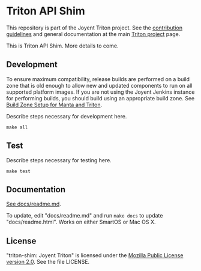 <!--
    This Source Code Form is subject to the terms of the Mozilla Public
    License, v. 2.0. If a copy of the MPL was not distributed with this
    file, You can obtain one at http://mozilla.org/MPL/2.0/.
-->

<!--
    Copyright 2020 Joyent, Inc.
-->

# Triton API Shim

This repository is part of the Joyent Triton project. See the [contribution
guidelines][2] and general documentation at the main
[Triton project][1] page.


This is Triton API Shim. More details to come.

## Development

To ensure maximum compatibility, release builds are performed on a build zone
that is old enough to allow new and updated components to run on all supported
platform images.  If you are not using the Joyent Jenkins instance for
performing builds, you should build using an appropriate build zone.  See
[Build Zone Setup for Manta and Triton](https://github.com/joyent/triton/blob/master/docs/developer-guide/build-zone-setup.md).

Describe steps necessary for development here.

    make all


## Test

Describe steps necessary for testing here.

    make test


## Documentation

[See docs/readme.md](docs/readme.md).

To update, edit "docs/readme.md" and run `make docs`
to update "docs/readme.html". Works on either SmartOS or Mac OS X.


## License

"triton-shim: Joyent Triton" is licensed under the
[Mozilla Public License version 2.0](http://mozilla.org/MPL/2.0/).
See the file LICENSE.

[1]: https://github.com/joyent/triton
[2]: https://github.com/joyent/triton/blob/master/CONTRIBUTING.md
